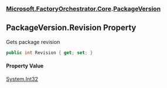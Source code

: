 ### [Microsoft.FactoryOrchestrator.Core](Microsoft_FactoryOrchestrator_Core.md 'Microsoft.FactoryOrchestrator.Core').[PackageVersion](Microsoft_FactoryOrchestrator_Core_PackageVersion.md 'Microsoft.FactoryOrchestrator.Core.PackageVersion')
## PackageVersion.Revision Property
Gets package revision  
```csharp
public int Revision { get; set; }
```
#### Property Value
[System.Int32](https://docs.microsoft.com/en-us/dotnet/api/System.Int32 'System.Int32')
